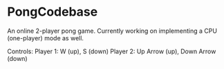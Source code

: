 # PongCodebase
An online 2-player pong game. Currently working on implementing a CPU (one-player) mode as well.

Controls:
Player 1: W (up), S (down)
Player 2: Up Arrow (up), Down Arrow (down)
